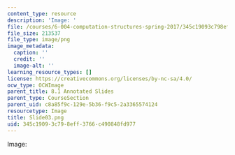 ```yaml
---
content_type: resource
description: 'Image: '
file: /courses/6-004-computation-structures-spring-2017/345c19093c798eff3766c490848fd977_Slide03.png
file_size: 213537
file_type: image/png
image_metadata:
  caption: ''
  credit: ''
  image-alt: ''
learning_resource_types: []
license: https://creativecommons.org/licenses/by-nc-sa/4.0/
ocw_type: OCWImage
parent_title: 8.1 Annotated Slides
parent_type: CourseSection
parent_uid: c8a85f9c-129e-5b36-f9c5-2a3365574124
resourcetype: Image
title: Slide03.png
uid: 345c1909-3c79-8eff-3766-c490848fd977
---
```

Image: 